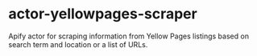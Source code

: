 # actor-yellowpages-scraper
Apify actor for scraping information from Yellow Pages listings based on search term and location or a list of URLs.

